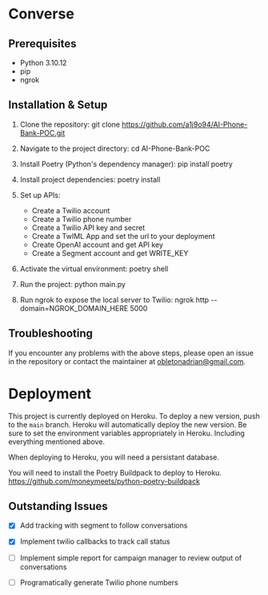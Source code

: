 # Converse

## Prerequisites
- Python 3.10.12
- pip
- ngrok

## Installation & Setup

1. Clone the repository:
git clone https://github.com/a1j9o94/AI-Phone-Bank-POC.git

2. Navigate to the project directory:
cd AI-Phone-Bank-POC

3. Install Poetry (Python's dependency manager):
pip install poetry

4. Install project dependencies:
poetry install

5. Set up APIs:
    - Create a Twilio account
    - Create a Twilio phone number
    - Create a Twilio API key and secret
    - Create a TwIML App and set the url to your deployment
    - Create OpenAI account and get API key
    - Create a Segment account and get WRITE_KEY

5. Activate the virtual environment:
poetry shell

6. Run the project:
python main.py

7. Run ngrok to expose the local server to Twilio:
ngrok http --domain=NGROK_DOMAIN_HERE 5000
## Troubleshooting

If you encounter any problems with the above steps, please open an issue in the repository or contact the maintainer at obletonadrian@gmail.com.

# Deployment

This project is currently deployed on Heroku. To deploy a new version, push to the `main` branch. Heroku will automatically deploy the new version. Be sure to set the environment variables appropriately in Heroku. Including everything mentioned above.

When deploying to Heroku, you will need a persistant database.

You will need to install the Poetry Buildpack to deploy to Heroku. https://github.com/moneymeets/python-poetry-buildpack

## Outstanding Issues

- [x] Add tracking with segment to follow conversations
- [x] Implement twilio callbacks to track call status
- [ ] Implement simple report for campaign manager to review output of conversations
- [ ] Programatically generate Twilio phone numbers




